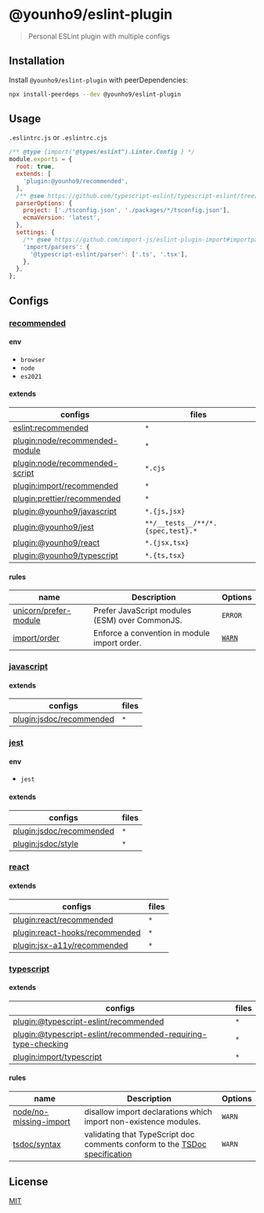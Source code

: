 # @younho9/eslint-plugin

> Personal ESLint plugin with multiple configs

## Installation

Install `@younho9/eslint-plugin` with peerDependencies:

```sh
npx install-peerdeps --dev @younho9/eslint-plugin
```

## Usage

`.eslintrc.js` or `.eslintrc.cjs`

<!-- prettier-ignore-start -->
```js
/** @type {import("@types/eslint").Linter.Config } */
module.exports = {
  root: true,
  extends: [
    'plugin:@younho9/recommended',
  ],
  /** @see https://github.com/typescript-eslint/typescript-eslint/tree/master/packages/parser#configuration */
  parserOptions: {
    project: ['./tsconfig.json', './packages/*/tsconfig.json'],
    ecmaVersion: 'latest',
  },
  settings: {
    /** @see https://github.com/import-js/eslint-plugin-import#importparsers */
    'import/parsers': {
      '@typescript-eslint/parser': ['.ts', '.tsx'],
    },
  },
};
```
<!-- prettier-ignore-end -->

## Configs

### [recommended](src/configs/recommended.ts)

#### env

- `browser`
- `node`
- `es2021`

#### extends

| configs                                                                                                     | files                             |
| ----------------------------------------------------------------------------------------------------------- | --------------------------------- |
| [eslint:recommended](https://eslint.org/docs/rules/)                                                        | `*`                               |
| [plugin:node/recommended-module](https://github.com/mysticatea/eslint-plugin-node#-configs)                 | `*`                               |
| [plugin:node/recommended-script](https://github.com/mysticatea/eslint-plugin-node#-configs)                 | `*.cjs`                           |
| [plugin:import/recommended](https://github.com/import-js/eslint-plugin-import#installation)                 | `*`                               |
| [plugin:prettier/recommended](https://github.com/prettier/eslint-plugin-prettier#recommended-configuration) | `*`                               |
| [plugin:@younho9/javascript](#javascript)                                                                   | `*.{js,jsx}`                      |
| [plugin:@younho9/jest](#jest)                                                                               | `**/__tests__/**/*.{spec,test}.*` |
| [plugin:@younho9/react](#react)                                                                             | `*.{jsx,tsx}`                     |
| [plugin:@younho9/typescript](#typescript)                                                                   | `*.{ts,tsx}`                      |

#### rules

| name                                                                                                                 | Description                                    | Options                                      |
| -------------------------------------------------------------------------------------------------------------------- | ---------------------------------------------- | -------------------------------------------- |
| [unicorn/prefer-module](https://github.com/sindresorhus/eslint-plugin-unicorn/blob/main/docs/rules/prefer-module.md) | Prefer JavaScript modules (ESM) over CommonJS. | `ERROR`                                      |
| [import/order](https://github.com/import-js/eslint-plugin-import/blob/main/docs/rules/order.md)                      | Enforce a convention in module import order.   | [`WARN`](src/configs/rules/import.ts#L4-L13) |

### [javascript](src/configs/javascript.ts)

#### extends

| configs                                                                                | files |
| -------------------------------------------------------------------------------------- | ----- |
| [plugin:jsdoc/recommended](https://github.com/gajus/eslint-plugin-jsdoc#configuration) | `*`   |

### [jest](src/configs/jest.ts)

#### env

- `jest`

#### extends

| configs                                                                                      | files |
| -------------------------------------------------------------------------------------------- | ----- |
| [plugin:jsdoc/recommended](https://github.com/jest-community/eslint-plugin-jest#recommended) | `*`   |
| [plugin:jsdoc/style](https://github.com/jest-community/eslint-plugin-jest#style)             | `*`   |

### [react](src/configs/react.ts)

#### extends

| configs                                                                                                                       | files |
| ----------------------------------------------------------------------------------------------------------------------------- | ----- |
| [plugin:react/recommended](https://github.com/yannickcr/eslint-plugin-react#recommended)                                      | `*`   |
| [plugin:react-hooks/recommended](https://github.com/facebook/react/tree/main/packages/eslint-plugin-react-hooks#installation) | `*`   |
| [plugin:jsx-a11y/recommended](https://github.com/jsx-eslint/eslint-plugin-jsx-a11y#usage)                                     | `*`   |

### [typescript](src/configs/typescript.ts)

#### extends

| configs                                                                                                                                                                        | files |
| ------------------------------------------------------------------------------------------------------------------------------------------------------------------------------ | ----- |
| [plugin:@typescript-eslint/recommended](https://github.com/typescript-eslint/typescript-eslint/tree/master/packages/eslint-plugin#recommended-configs)                         | `*`   |
| [plugin:@typescript-eslint/recommended-requiring-type-checking](https://github.com/typescript-eslint/typescript-eslint/tree/master/packages/eslint-plugin#recommended-configs) | `*`   |
| [plugin:import/typescript](https://github.com/import-js/eslint-plugin-import#typescript)                                                                                       | `*`   |

#### rules

| name                                                                                                                   | Description                                                                                      | Options |
| ---------------------------------------------------------------------------------------------------------------------- | ------------------------------------------------------------------------------------------------ | ------- |
| [node/no-missing-import](https://github.com/mysticatea/eslint-plugin-node/blob/master/docs/rules/no-missing-import.md) | disallow import declarations which import non-existence modules.                                 | `WARN`  |
| [tsdoc/syntax](https://github.com/microsoft/tsdoc/tree/master/eslint-plugin#usage)                                     | validating that TypeScript doc comments conform to the [TSDoc specification](https://tsdoc.org/) | `WARN`  |

## License

[MIT](../../LICENSE)
